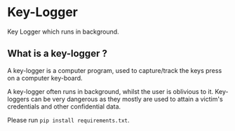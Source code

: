 # Key-Logger
Key Logger which runs in background.

## What is a key-logger ?

A key-logger is a computer program, used to capture/track the keys press on a computer key-board.

A key-logger often runs in background, whilst the user is oblivious to it.
Key-loggers can be very dangerous as they mostly are used to attain a victim's credentials and other confidential data.


Please run `pip install requirements.txt`.